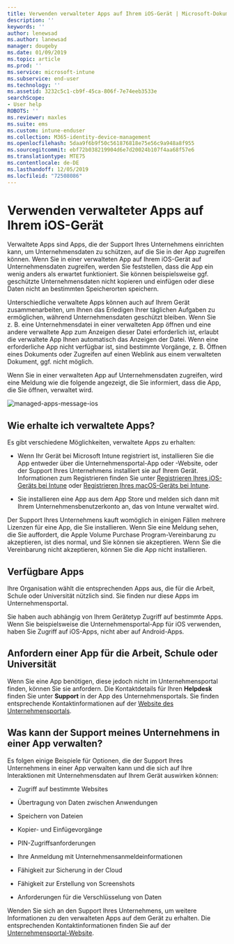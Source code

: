 ```yaml
---
title: Verwenden verwalteter Apps auf Ihrem iOS-Gerät | Microsoft-Dokumentation
description: ''
keywords: ''
author: lenewsad
ms.author: lanewsad
manager: dougeby
ms.date: 01/09/2019
ms.topic: article
ms.prod: ''
ms.service: microsoft-intune
ms.subservice: end-user
ms.technology: ''
ms.assetid: 3232c5c1-cb9f-45ca-806f-7e74eeb3533e
searchScope:
- User help
ROBOTS: ''
ms.reviewer: maxles
ms.suite: ems
ms.custom: intune-enduser
ms.collection: M365-identity-device-management
ms.openlocfilehash: 5daa9f6b9f50c561876818e75e56c9a948a8f955
ms.sourcegitcommit: ebf72b038219904d6e7d20024b107f4aa68f57e6
ms.translationtype: MTE75
ms.contentlocale: de-DE
ms.lasthandoff: 12/05/2019
ms.locfileid: "72508086"
---
```

# <a name="use-managed-apps-on-your-ios-device"></a>Verwenden verwalteter Apps auf Ihrem iOS-Gerät

Verwaltete Apps sind Apps, die der Support Ihres Unternehmens einrichten kann, um Unternehmensdaten zu schützen, auf die Sie in der App zugreifen können. Wenn Sie in einer verwalteten App auf Ihrem iOS-Gerät auf Unternehmensdaten zugreifen, werden Sie feststellen, dass die App ein wenig anders als erwartet funktioniert. Sie können beispielsweise ggf. geschützte Unternehmensdaten nicht kopieren und einfügen oder diese Daten nicht an bestimmten Speicherorten speichern.

Unterschiedliche verwaltete Apps können auch auf Ihrem Gerät zusammenarbeiten, um Ihnen das Erledigen Ihrer täglichen Aufgaben zu ermöglichen, während Unternehmensdaten geschützt bleiben. Wenn Sie z. B. eine Unternehmensdatei in einer verwalteten App öffnen und eine andere verwaltete App zum Anzeigen dieser Datei erforderlich ist, erlaubt die verwaltete App Ihnen automatisch das Anzeigen der Datei. Wenn eine erforderliche App nicht verfügbar ist, sind bestimmte Vorgänge, z. B. Öffnen eines Dokuments oder Zugreifen auf einen Weblink aus einem verwalteten Dokument, ggf. nicht möglich.

Wenn Sie in einer verwalteten App auf Unternehmensdaten zugreifen, wird eine Meldung wie die folgende angezeigt, die Sie informiert, dass die App, die Sie öffnen, verwaltet wird.

![managed-apps-message-ios](./media/managed-apps-message.png)

## <a name="how-do-i-get-managed-apps"></a>Wie erhalte ich verwaltete Apps?  
Es gibt verschiedene Möglichkeiten, verwaltete Apps zu erhalten:

- Wenn Ihr Gerät bei Microsoft Intune registriert ist, installieren Sie die App entweder über die Unternehmensportal-App oder -Website, oder der Support Ihres Unternehmens installiert sie auf Ihrem Gerät. Informationen zum Registrieren finden Sie unter [Registrieren Ihres iOS-Geräts bei Intune](enroll-your-device-in-intune-ios.md) oder [Registrieren Ihres macOS-Geräts bei Intune](enroll-your-device-in-intune-macos.md).

- Sie installieren eine App aus dem App Store und melden sich dann mit Ihrem Unternehmensbenutzerkonto an, das von Intune verwaltet wird.

Der Support Ihres Unternehmens kauft womöglich in einigen Fällen mehrere Lizenzen für eine App, die Sie installieren. Wenn Sie eine Meldung sehen, die Sie auffordert, die Apple Volume Purchase Program-Vereinbarung zu akzeptieren, ist dies normal, und Sie können sie akzeptieren. Wenn Sie die Vereinbarung nicht akzeptieren, können Sie die App nicht installieren.

## <a name="available-apps"></a>Verfügbare Apps   
 Ihre Organisation wählt die entsprechenden Apps aus, die für die Arbeit, Schule oder Universität nützlich sind. Sie finden nur diese Apps im Unternehmensportal.   

 Sie haben auch abhängig von Ihrem Gerätetyp Zugriff auf bestimmte Apps. Wenn Sie beispielsweise die Unternehmensportal-App für iOS verwenden, haben Sie Zugriff auf iOS-Apps, nicht aber auf Android-Apps.   

## <a name="request-an-app-for-work-or-school"></a>Anfordern einer App für die Arbeit, Schule oder Universität   
 Wenn Sie eine App benötigen, diese jedoch nicht im Unternehmensportal finden, können Sie sie anfordern. Die Kontaktdetails für Ihren **Helpdesk** finden Sie unter **Support** in der App des Unternehmensportals. Sie finden entsprechende Kontaktinformationen auf der [Website des Unternehmensportals](https://go.microsoft.com/fwlink/?linkid=2010980).   
 

## <a name="what-can-my-company-support-manage-in-an-app"></a>Was kann der Support meines Unternehmens in einer App verwalten?  
Es folgen einige Beispiele für Optionen, die der Support Ihres Unternehmens in einer App verwalten kann und die sich auf Ihre Interaktionen mit Unternehmensdaten auf Ihrem Gerät auswirken können:

- Zugriff auf bestimmte Websites

- Übertragung von Daten zwischen Anwendungen

- Speichern von Dateien

- Kopier- und Einfügevorgänge

- PIN-Zugriffsanforderungen

- Ihre Anmeldung mit Unternehmensanmeldeinformationen

- Fähigkeit zur Sicherung in der Cloud

- Fähigkeit zur Erstellung von Screenshots

- Anforderungen für die Verschlüsselung von Daten

Wenden Sie sich an den Support Ihres Unternehmens, um weitere Informationen zu den verwalteten Apps auf dem Gerät zu erhalten. Die entsprechenden Kontaktinformationen finden Sie auf der [Unternehmensportal-Website](https://go.microsoft.com/fwlink/?linkid=2010980).
